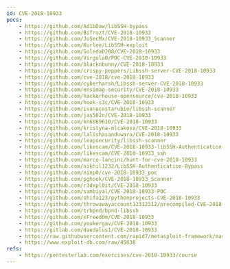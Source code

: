 ```yaml
---
id: CVE-2018-10933
pocs:
    - https://github.com/Ad1bDaw/libSSH-bypass
    - https://github.com/Bifrozt/CVE-2018-10933
    - https://github.com/JoSecMx/CVE-2018-10933_Scanner
    - https://github.com/Kurlee/LibSSH-exploit
    - https://github.com/SoledaD208/CVE-2018-10933
    - https://github.com/Virgula0/POC-CVE-2018-10933
    - https://github.com/blacknbunny/CVE-2018-10933
    - https://github.com/crispy-peppers/Libssh-server-CVE-2018-10933
    - https://github.com/cve-2018/cve-2018-10933
    - https://github.com/cyberharsh/Libssh-server-CVE-2018-10933
    - https://github.com/ensimag-security/CVE-2018-10933
    - https://github.com/hackerhouse-opensource/cve-2018-10933
    - https://github.com/hook-s3c/CVE-2018-10933
    - https://github.com/ivanacostarubio/libssh-scanner
    - https://github.com/jas502n/CVE-2018-10933
    - https://github.com/kn6869610/CVE-2018-10933
    - https://github.com/kristyna-mlcakova/CVE-2018-10933
    - https://github.com/lalishasanduwara/CVE-2018-10933
    - https://github.com/leapsecurity/libssh-scanner
    - https://github.com/likescam/CVE-2018-10933-libSSH-Authentication-Bypass
    - https://github.com/likescam/CVE-2018-10933_ssh
    - https://github.com/marco-lancini/hunt-for-cve-2018-10933
    - https://github.com/nikhil1232/LibSSH-Authentication-Bypass
    - https://github.com/ninp0/cve-2018-10933_poc
    - https://github.com/pghook/CVE-2018-10933_Scanner
    - https://github.com/r3dxpl0it/CVE-2018-10933
    - https://github.com/sambiyal/CVE-2018-10933-POC
    - https://github.com/shifa123/pythonprojects-CVE-2018-10933
    - https://github.com/throwawayaccount12312312/precompiled-CVE-2018-10933
    - https://github.com/trbpnd/bpnd-libssh
    - https://github.com/xFreed0m/CVE-2018-10933
    - https://github.com/youkergav/CVE-2018-10933
    - https://gitlab.com/daedalus1/CVE-2018-10933
    - https://raw.githubusercontent.com/rapid7/metasploit-framework/master/modules/auxiliary/scanner/ssh/libssh_auth_bypass.rb
    - https://www.exploit-db.com/raw/45638
refs:
    - https://pentesterlab.com/exercises/cve-2018-10933/course
---
```

